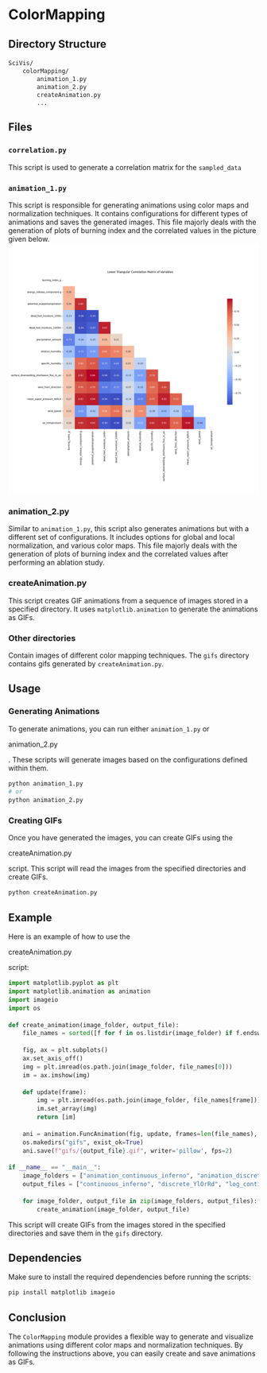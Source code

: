 # ColorMapping

## Directory Structure

```
SciVis/
    colorMapping/
        animation_1.py
        animation_2.py
        createAnimation.py
        ...
```

## Files

### `correlation.py`

This script is used to generate a correlation matrix for the ```sampled_data```

### `animation_1.py`

This script is responsible for generating animations using color maps and normalization techniques. It contains configurations for different types of animations and saves the generated images. This file majorly deals with the generation of plots of burning index and the correlated values in the picture given below. ![correlation_matrix.png](correlation_matrix.png)

### animation_2.py



Similar to `animation_1.py`, this script also generates animations but with a different set of configurations. It includes options for global and local normalization, and various color maps. This file majorly deals with the generation of plots of burning index and the correlated values after performing an ablation study.

### createAnimation.py

This script creates GIF animations from a sequence of images stored in a specified directory. It uses  ```matplotlib.animation``` to generate the animations as GIFs.

### Other directories

Contain images of different color mapping techniques. The ```gifs``` directory contains gifs generated by ```createAnimation.py```. 


## Usage

### Generating Animations

To generate animations, you can run either `animation_1.py` or 

animation_2.py

. These scripts will generate images based on the configurations defined within them.

```sh
python animation_1.py
# or
python animation_2.py
```

### Creating GIFs

Once you have generated the images, you can create GIFs using the 

createAnimation.py

 script. This script will read the images from the specified directories and create GIFs.

```sh
python createAnimation.py
```

## Example

Here is an example of how to use the 

createAnimation.py

 script:

```python
import matplotlib.pyplot as plt
import matplotlib.animation as animation
import imageio
import os

def create_animation(image_folder, output_file):
    file_names = sorted([f for f in os.listdir(image_folder) if f.endswith('.png')])
    
    fig, ax = plt.subplots()
    ax.set_axis_off()
    img = plt.imread(os.path.join(image_folder, file_names[0]))
    im = ax.imshow(img)
    
    def update(frame):
        img = plt.imread(os.path.join(image_folder, file_names[frame]))
        im.set_array(img)
        return [im]
    
    ani = animation.FuncAnimation(fig, update, frames=len(file_names), blit=True)
    os.makedirs("gifs", exist_ok=True)
    ani.save(f"gifs/{output_file}.gif", writer='pillow', fps=2)

if __name__ == "__main__":
    image_folders = ["animation_continuous_inferno", "animation_discrete_YlOrRd", "animation_log_continuous_inferno", "global_animation_continuous_inferno"]
    output_files = ["continuous_inferno", "discrete_YlOrRd", "log_continuous_inferno", "global_inferno"]
    
    for image_folder, output_file in zip(image_folders, output_files):
        create_animation(image_folder, output_file)
```

This script will create GIFs from the images stored in the specified directories and save them in the ```gifs``` directory.

## Dependencies

Make sure to install the required dependencies before running the scripts:

```sh
pip install matplotlib imageio
```

## Conclusion

The `ColorMapping` module provides a flexible way to generate and visualize animations using different color maps and normalization techniques. By following the instructions above, you can easily create and save animations as GIFs.
